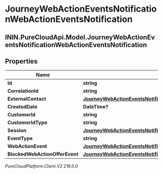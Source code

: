 # JourneyWebActionEventsNotificationWebActionEventsNotification

## ININ.PureCloudApi.Model.JourneyWebActionEventsNotificationWebActionEventsNotification

## Properties

|Name | Type | Description | Notes|
|------------ | ------------- | ------------- | -------------|
| **Id** | **string** |  | [optional] |
| **CorrelationId** | **string** |  | [optional] |
| **ExternalContact** | [**JourneyWebActionEventsNotificationExternalContact**](JourneyWebActionEventsNotificationExternalContact) |  | [optional] |
| **CreatedDate** | **DateTime?** |  | [optional] |
| **CustomerId** | **string** |  | [optional] |
| **CustomerIdType** | **string** |  | [optional] |
| **Session** | [**JourneyWebActionEventsNotificationSession**](JourneyWebActionEventsNotificationSession) |  | [optional] |
| **EventType** | **string** |  | [optional] |
| **WebActionEvent** | [**JourneyWebActionEventsNotificationWebActionMessage**](JourneyWebActionEventsNotificationWebActionMessage) |  | [optional] |
| **BlockedWebActionOfferEvent** | [**JourneyWebActionEventsNotificationBlockedWebActionOfferMessage**](JourneyWebActionEventsNotificationBlockedWebActionOfferMessage) |  | [optional] |



_PureCloudPlatform.Client.V2 219.0.0_
